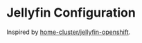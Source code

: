 # Jellyfin Configuration

Inspired by [home-cluster/jellyfin-openshift](https://github.com/home-cluster/jellyfin-openshift).
